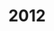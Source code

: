 ---
layout: robot
title: 2012
robot: Unnamed Robot
game: Rebound Rumble
thumbnail: /assets/2012/2012Robot.JPG
---